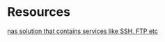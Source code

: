 
# Resources
[nas solution that contains services like SSH, FTP etc](https://www.openmediavault.org/)
